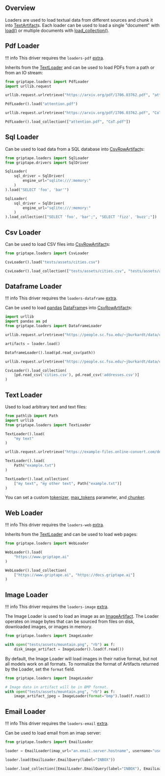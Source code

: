 ## Overview

Loaders are used to load textual data from different sources and chunk it into [TextArtifact](../../reference/griptape/artifacts/text_artifact.md)s.
Each loader can be used to load a single "document" with [load()](../../reference/griptape/loaders/base_loader.md#griptape.loaders.base_loader.BaseLoader.load) or
multiple documents with [load_collection()](../../reference/griptape/loaders/base_loader.md#griptape.loaders.base_loader.BaseLoader.load_collection).

## Pdf Loader

!!! info
    This driver requires the `loaders-pdf` [extra](../index.md#extras).

Inherits from the [TextLoader](../../reference/griptape/loaders/text_loader.md) and can be used to load PDFs from a path or from an IO stream:

```python
from griptape.loaders import PdfLoader
import urllib.request

urllib.request.urlretrieve("https://arxiv.org/pdf/1706.03762.pdf", "attention.pdf")

PdfLoader().load("attention.pdf")

urllib.request.urlretrieve("https://arxiv.org/pdf/1706.03762.pdf", "CoT.pdf")

PdfLoader().load_collection(["attention.pdf", "CoT.pdf"])
```

## Sql Loader

Can be used to load data from a SQL database into [CsvRowArtifact](../../reference/griptape/artifacts/csv_row_artifact.md)s:

```python
from griptape.loaders import SqlLoader
from griptape.drivers import SqlDriver

SqlLoader(
    sql_driver = SqlDriver(
        engine_url="sqlite:///:memory:"
    )
).load("SELECT 'foo', 'bar'")

SqlLoader(
    sql_driver = SqlDriver(
        engine_url="sqlite:///:memory:"
    )
).load_collection(["SELECT 'foo', 'bar';", "SELECT 'fizz', 'buzz';"])
```

## Csv Loader

Can be used to load CSV files into [CsvRowArtifact](../../reference/griptape/artifacts/csv_row_artifact.md)s:

```python
from griptape.loaders import CsvLoader

CsvLoader().load("tests/assets/cities.csv")

CsvLoader().load_collection(["tests/assets/cities.csv", "tests/assets/addresses.csv"])
```


## Dataframe Loader

!!! info
    This driver requires the `loaders-dataframe` [extra](../index.md#extras).

Can be used to load [pandas](https://pandas.pydata.org/) [DataFrame](https://pandas.pydata.org/docs/reference/api/pandas.DataFrame.html)s into [CsvRowArtifact](../../reference/griptape/artifacts/csv_row_artifact.md)s:

```python
import urllib
import pandas as pd
from griptape.loaders import DataframeLoader

urllib.request.urlretrieve("https://people.sc.fsu.edu/~jburkardt/data/csv/cities.csv", "cities.csv")

artifacts = loader.load()

DataframeLoader().load(pd.read_csv(path))

urllib.request.urlretrieve("https://people.sc.fsu.edu/~jburkardt/data/csv/addresses.csv", "addresses.csv")

CsvLoader().load_collection(
    [pd.read_csv('cities.csv'), pd.read_csv('addresses.csv')]
)
```


## Text Loader

Used to load arbitrary text and text files:

```python
from pathlib import Path
import urllib
from griptape.loaders import TextLoader

TextLoader().load(
    "my text"
)

urllib.request.urlretrieve("https://example-files.online-convert.com/document/txt/example.txt", "example.txt")

TextLoader().load(
    Path("example.txt")
)

TextLoader().load_collection(
    ["my text", "my other text", Path("example.txt")]
)
```

You can set a custom [tokenizer](../../reference/griptape/loaders/text_loader.md#griptape.loaders.text_loader.TextLoader.tokenizer.md), [max_tokens](../../reference/griptape/loaders/text_loader.md#griptape.loaders.text_loader.TextLoader.max_tokens.md) parameter, and [chunker](../../reference/griptape/loaders/text_loader.md#griptape.loaders.text_loader.TextLoader.chunker.md).

## Web Loader

!!! info
    This driver requires the `loaders-web` [extra](../index.md#extras).

Inherits from the [TextLoader](../../reference/griptape/loaders/text_loader.md) and can be used to load web pages:

```python
from griptape.loaders import WebLoader

WebLoader().load(
    "https://www.griptape.ai"
)

WebLoader().load_collection(
    ["https://www.griptape.ai", "https://docs.griptape.ai"]
)
```

## Image Loader

!!! info
    This driver requires the `loaders-image` [extra](../index.md#extras).

The Image Loader is used to load an image as an [ImageArtifact](./artifacts.md#imageartifact). The Loader operates on image bytes that can be sourced from files on disk, downloaded images, or images in memory.

```python
from griptape.loaders import ImageLoader

with open("tests/assets/mountain.png", "rb") as f:
    disk_image_artifact = ImageLoader().load(f.read())
```

By default, the Image Loader will load images in their native format, but not all models work on all formats. To normalize the format of Artifacts returned by the Loader, set the `format` field.

```python
from griptape.loaders import ImageLoader

# Image data in artifact will be in BMP format.
with open("tests/assets/mountain.png", "rb") as f:
    image_artifact_jpeg = ImageLoader(format="bmp").load(f.read())
```


## Email Loader

!!! info
    This driver requires the `loaders-email` [extra](../index.md#extras).

Can be used to load email from an imap server:

```python
from griptape.loaders import EmailLoader

loader = EmailLoader(imap_url="an.email.server.hostname", username="username", password="password")

loader.load(EmailLoader.EmailQuery(label="INBOX"))

loader.load_collection([EmailLoader.EmailQuery(label="INBOX"), EmailLoader.EmailQuery(label="SENT")])
```
